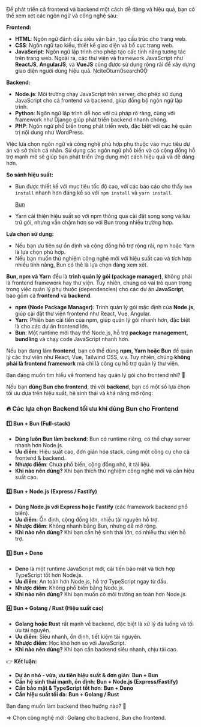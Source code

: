 Để phát triển cả frontend và backend một cách dễ dàng và hiệu quả, bạn có thể xem xét các ngôn ngữ và công nghệ sau:

**Frontend:**
- **HTML**: Ngôn ngữ đánh dấu siêu văn bản, tạo cấu trúc cho trang web.
- **CSS**: Ngôn ngữ tạo kiểu, thiết kế giao diện và bố cục trang web.
- **JavaScript**: Ngôn ngữ lập trình cho phép tạo các tính năng tương tác trên trang web.
Ngoài ra, các thư viện và framework JavaScript như **ReactJS**, **AngularJS**, và **VueJS** cũng được sử dụng rộng rãi để xây dựng giao diện người dùng hiệu quả. citeturn0search0

**Backend:**
- **Node.js**: Môi trường chạy JavaScript trên server, cho phép sử dụng JavaScript cho cả frontend và backend, giúp đồng bộ ngôn ngữ lập trình.
- **Python**: Ngôn ngữ lập trình dễ học với cú pháp rõ ràng, cùng với framework như Django giúp phát triển backend nhanh chóng.
- **PHP**: Ngôn ngữ phổ biến trong phát triển web, đặc biệt với các hệ quản trị nội dung như WordPress.

Việc lựa chọn ngôn ngữ và công nghệ phù hợp phụ thuộc vào mục tiêu dự án và sở thích cá nhân. Sử dụng các ngôn ngữ phổ biến và có cộng đồng hỗ trợ mạnh mẽ sẽ giúp bạn phát triển ứng dụng một cách hiệu quả và dễ dàng hơn. 



**So sánh hiệu suất:**

- Bun được thiết kế với mục tiêu tốc độ cao, với các báo cáo cho thấy `bun install` nhanh hơn đáng kể so với `npm install` và `yarn install`.
    
    [Bun](https://bun.sh/package-manager?utm_source=chatgpt.com)
    
- Yarn cải thiện hiệu suất so với npm thông qua cài đặt song song và lưu trữ gói, nhưng vẫn chậm hơn so với Bun trong nhiều trường hợp.

**Lựa chọn sử dụng:**

- Nếu bạn ưu tiên sự ổn định và cộng đồng hỗ trợ rộng rãi, npm hoặc Yarn là lựa chọn phù hợp.
- Nếu bạn muốn thử nghiệm công nghệ mới với hiệu suất cao và tích hợp nhiều tính năng, Bun có thể là lựa chọn đáng xem xét.

**Bun, npm và Yarn** đều là **trình quản lý gói (package manager)**, không phải là frontend framework hay thư viện. Tuy nhiên, chúng có vai trò quan trọng trong việc quản lý phụ thuộc (dependencies) cho các dự án **JavaScript**, bao gồm cả **frontend** và **backend**.

- **npm (Node Package Manager)**: Trình quản lý gói mặc định của **Node.js**, giúp cài đặt thư viện frontend như React, Vue, Angular.
- **Yarn**: Phiên bản cải tiến của npm, giúp quản lý gói nhanh hơn, đặc biệt là cho các dự án frontend lớn.
- **Bun**: Một runtime mới thay thế Node.js, hỗ trợ **package management, bundling** và chạy code JavaScript nhanh hơn.

Nếu bạn đang làm **frontend**, bạn có thể dùng **npm, Yarn hoặc Bun** để quản lý các thư viện như React, Vue, Tailwind CSS, v.v. Tuy nhiên, chúng **không phải là frontend framework** mà chỉ là công cụ hỗ trợ quản lý thư viện.

Bạn đang muốn tìm hiểu về frontend hay quản lý gói cho frontend nhỉ? 🚀


Nếu bạn **dùng Bun cho frontend**, thì với **backend**, bạn có một số lựa chọn tối ưu dựa trên hiệu suất, hệ sinh thái và khả năng mở rộng:

### 🔥 **Các lựa chọn Backend tối ưu khi dùng Bun cho Frontend**

#### 1️⃣ **Bun + Bun (Full-stack)**

- **Dùng luôn Bun làm backend**: Bun có runtime riêng, có thể chạy server nhanh hơn Node.js.
- **Ưu điểm**: Hiệu suất cao, đơn giản hóa stack, cùng một công cụ cho cả frontend & backend.
- **Nhược điểm**: Chưa phổ biến, cộng đồng nhỏ, ít tài liệu.
- **Khi nào nên dùng?** Khi bạn thích thử nghiệm công nghệ mới và cần hiệu suất cao.

#### 2️⃣ **Bun + Node.js (Express / Fastify)**

- **Dùng Node.js với Express hoặc Fastify** (các framework backend phổ biến).
- **Ưu điểm**: Ổn định, cộng đồng lớn, nhiều tài nguyên hỗ trợ.
- **Nhược điểm**: Không nhanh bằng Bun, nhưng dễ mở rộng.
- **Khi nào nên dùng?** Khi bạn cần hệ sinh thái lớn, có nhiều thư viện hỗ trợ.

#### 3️⃣ **Bun + Deno**

- **Deno** là một runtime JavaScript mới, cải tiến bảo mật và tích hợp TypeScript tốt hơn Node.js.
- **Ưu điểm**: An toàn hơn Node.js, hỗ trợ TypeScript ngay từ đầu.
- **Nhược điểm**: Không phổ biến bằng Node.js.
- **Khi nào nên dùng?** Khi bạn muốn có môi trường an toàn hơn Node.js.

#### 4️⃣ **Bun + Golang / Rust (Hiệu suất cao)**

- **Golang hoặc Rust** rất mạnh về backend, đặc biệt là xử lý đa luồng và tối ưu tài nguyên.
- **Ưu điểm**: Siêu nhanh, ổn định, tiết kiệm tài nguyên.
- **Nhược điểm**: Học khó hơn so với JavaScript.
- **Khi nào nên dùng?** Khi bạn cần backend siêu nhanh, chịu tải cao.

👉 **Kết luận:**

- **Dự án nhỏ - vừa, ưu tiên hiệu suất & đơn giản**: **Bun + Bun**
- **Cần hệ sinh thái mạnh, ổn định**: **Bun + Node.js (Express/Fastify)**
- **Cần bảo mật & TypeScript tốt hơn**: **Bun + Deno**
- **Cần hiệu suất tối đa**: **Bun + Golang / Rust**

Bạn đang muốn làm backend theo hướng nào? 🚀

=> Chọn công nghệ mới: Golang cho backend, Bun cho frontend. 